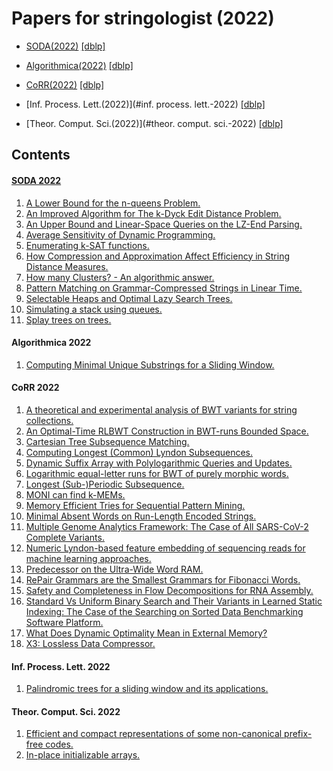 # Papers for stringologist (2022)
  
- [SODA(2022)](#soda-2022) [[dblp]](https://dblp.org/db/conf/soda/soda2022.html)  
  
- [Algorithmica(2022)](#algorithmica-2022) [[dblp]](https://dblp.org/db/journals/algorithmica/algorithmica84.html)  
- [CoRR(2022)](#corr-2022) [[dblp]](https://dblp.org/db/journals/corr/corr2201.html)  
- [Inf. Process. Lett.(2022)](#inf. process. lett.-2022) [[dblp]](https://dblp.org/db/journals/ipl/ipl173.html)  
- [Theor. Comput. Sci.(2022)](#theor. comput. sci.-2022) [[dblp]](https://dblp.org/db/journals/tcs/tcs916.html)  
  
## Contents
#### [SODA 2022](https://dblp.org/db/conf/soda/soda2022.html)
  1. [A Lower Bound for the n-queens Problem.](https://doi.org/10.1137/1.9781611977073.86)  
  2. [An Improved Algorithm for The k-Dyck Edit Distance Problem.](https://doi.org/10.1137/1.9781611977073.144)  
  3. [An Upper Bound and Linear-Space Queries on the LZ-End Parsing.](https://doi.org/10.1137/1.9781611977073.111)  
  4. [Average Sensitivity of Dynamic Programming.](https://doi.org/10.1137/1.9781611977073.77)  
  5. [Enumerating k-SAT functions.](https://doi.org/10.1137/1.9781611977073.85)  
  6. [How Compression and Approximation Affect Efficiency in String Distance Measures.](https://doi.org/10.1137/1.9781611977073.112)  
  7. [How many Clusters? - An algorithmic answer.](https://doi.org/10.1137/1.9781611977073.102)  
  8. [Pattern Matching on Grammar-Compressed Strings in Linear Time.](https://doi.org/10.1137/1.9781611977073.110)  
  9. [Selectable Heaps and Optimal Lazy Search Trees.](https://doi.org/10.1137/1.9781611977073.78)  
  10. [Simulating a stack using queues.](https://doi.org/10.1137/1.9781611977073.76)  
  11. [Splay trees on trees.](https://doi.org/10.1137/1.9781611977073.75)  
  
#### Algorithmica 2022  
  1. [Computing Minimal Unique Substrings for a Sliding Window.](https://doi.org/10.1007/s00453-021-00864-1)  
  
#### CoRR 2022  
  1. [A theoretical and experimental analysis of BWT variants for string collections.](https://arxiv.org/abs/2202.13235)  
  2. [An Optimal-Time RLBWT Construction in BWT-runs Bounded Space.](https://arxiv.org/abs/2202.07885)  
  3. [Cartesian Tree Subsequence Matching.](https://arxiv.org/abs/2202.04349)  
  4. [Computing Longest (Common) Lyndon Subsequences.](https://arxiv.org/abs/2201.06773)  
  5. [Dynamic Suffix Array with Polylogarithmic Queries and Updates.](https://arxiv.org/abs/2201.01285)  
  6. [Logarithmic equal-letter runs for BWT of purely morphic words.](https://arxiv.org/abs/2202.02609)  
  7. [Longest (Sub-)Periodic Subsequence.](https://arxiv.org/abs/2202.07189)  
  8. [MONI can find k-MEMs.](https://arxiv.org/abs/2202.05085)  
  9. [Memory Efficient Tries for Sequential Pattern Mining.](https://arxiv.org/abs/2202.06834)  
  10. [Minimal Absent Words on Run-Length Encoded Strings.](https://arxiv.org/abs/2202.13591)  
  11. [Multiple Genome Analytics Framework: The Case of All SARS-CoV-2 Complete Variants.](https://arxiv.org/abs/2201.05198)  
  12. [Numeric Lyndon-based feature embedding of sequencing reads for machine learning approaches.](https://arxiv.org/abs/2202.13884)  
  13. [Predecessor on the Ultra-Wide Word RAM.](https://arxiv.org/abs/2201.11550)  
  14. [RePair Grammars are the Smallest Grammars for Fibonacci Words.](https://arxiv.org/abs/2202.08447)  
  15. [Safety and Completeness in Flow Decompositions for RNA Assembly.](https://arxiv.org/abs/2201.10372)  
  16. [Standard Vs Uniform Binary Search and Their Variants in Learned Static Indexing: The Case of the Searching on Sorted Data Benchmarking Software Platform.](https://arxiv.org/abs/2201.01554)  
  17. [What Does Dynamic Optimality Mean in External Memory?](https://arxiv.org/abs/2201.01742)  
  18. [X3: Lossless Data Compressor.](https://arxiv.org/abs/2201.01727)  
  
#### Inf. Process. Lett. 2022  
  1. [Palindromic trees for a sliding window and its applications.](https://doi.org/10.1016/j.ipl.2021.106174)  
  
#### Theor. Comput. Sci. 2022  
  1. [Efficient and compact representations of some non-canonical prefix-free codes.](https://doi.org/10.1016/j.tcs.2022.01.010)  
  2. [In-place initializable arrays.](https://doi.org/10.1016/j.tcs.2022.03.004)  
  